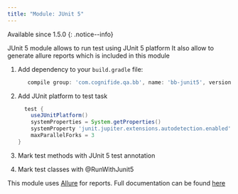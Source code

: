 ```yaml
---
title: "Module: JUnit 5"
---
```


Available since 1.5.0
{: .notice--info}

JUnit 5 module allows to run test using JUnit 5 platform
It also allow to generate allure reports which is included in this module

1. Add dependency to your `build.gradle` file:

    ```gradle
       compile group: 'com.cognifide.qa.bb', name: 'bb-junit5', version: 1.5.0
    ```
2. Add JUnit platform to test task
    ```gradle
      test {
        useJUnitPlatform()
        systemProperties = System.getProperties()
        systemProperty 'junit.jupiter.extensions.autodetection.enabled', 'true'
        maxParallelForks = 3    
    }
    ```
3. Mark test methods with JUnit 5 test annotation
4. Mark test classes with @RunWithJunit5 

This module uses [Allure](http://allure.qatools.ru/) for reports. Full documentation can be found [here]({{site.baseurl}}/docs/allure/) 
